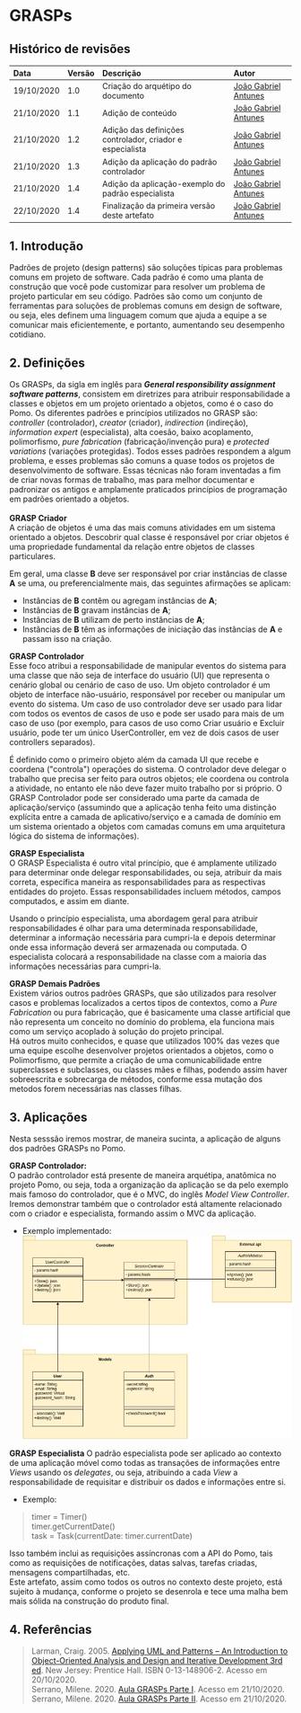 # GRASPs

## Histórico de revisões

| Data       | Versão | Descrição          | Autor                                             |
| :--------- | :----- | :----------------- | :------------------------------------------------ |
| 19/10/2020 | 1.0    | Criação do arquétipo do documento  | [João Gabriel Antunes](https://github.com/flyerjohn) |
| 21/10/2020 | 1.1    | Adição de conteúdo | [João Gabriel Antunes](https://github.com/flyerjohn) |
| 21/10/2020 | 1.2    | Adição das definições controlador, criador e especialista | [João Gabriel Antunes](https://github.com/flyerjohn) |
| 21/10/2020 | 1.3    | Adição da aplicação do padrão controlador | [João Gabriel Antunes](https://github.com/flyerjohn) |
| 21/10/2020 | 1.4    | Adição da aplicação-exemplo do padrão especialista | [João Gabriel Antunes](https://github.com/flyerjohn) |
| 22/10/2020 | 1.4    | Finalização da primeira versão deste artefato | [João Gabriel Antunes](https://github.com/flyerjohn) |


## 1. Introdução
Padrões de projeto (design patterns) são soluções típicas para problemas comuns em projeto de software. Cada padrão é como uma planta de construção que você pode customizar para resolver um problema de projeto particular em seu código. Padrões são como um conjunto de ferramentas para soluções de problemas comuns em design de software, ou seja, eles definem uma linguagem comum que ajuda a equipe a se comunicar mais eficientemente, e portanto, aumentando seu desempenho cotidiano.

## 2. Definições
Os GRASPs, da sigla em inglês para ***General responsibility assignment software patterns***, consistem em diretrizes para atribuir responsabilidade a classes e objetos em um projeto orientado a objetos, como é o caso do Pomo.
Os diferentes padrões e princípios utilizados no GRASP são: *controller* (controlador), *creator* (criador), *indirection* (indireção), *information expert* (especialista), alta coesão, baixo acoplamento, polimorfismo, *pure fabrication* (fabricação/invenção pura) e *protected variations* (variações protegidas). Todos esses padrões respondem a algum problema, e esses problemas são comuns a quase todos os projetos de desenvolvimento de software. Essas técnicas não foram inventadas a fim de criar novas formas de trabalho, mas para melhor documentar e padronizar os antigos e amplamente praticados princípios de programação em padrões orientado a objetos.
<br><br>
**GRASP Criador** <br>
A criação de objetos é uma das mais comuns atividades em um sistema orientado a objetos. Descobrir qual classe é responsável por criar objetos é uma propriedade fundamental da relação entre objetos de classes particulares.

Em geral, uma classe **B** deve ser responsável por criar instâncias de classe **A** se uma, ou preferencialmente mais, das seguintes afirmações se aplicam:<br>
* Instâncias de **B** contêm ou agregam instâncias de **A**;
* Instâncias de **B** gravam instâncias de **A**;
* Instâncias de **B** utilizam de perto instâncias de **A**;
* Instâncias de **B** têm as informações de iniciação das instâncias de **A** e passam isso na criação.<br>

**GRASP Controlador**<br>
Esse foco atribui a responsabilidade de manipular eventos do sistema para uma classe que não seja de interface do usuário (UI) que representa o cenário global ou cenário de caso de uso. Um objeto controlador é um objeto de interface não-usuário, responsável por receber ou manipular um evento do sistema.
Um caso de uso controlador deve ser usado para lidar com todos os eventos de casos de uso e pode ser usado para mais de um caso de uso (por exemplo, para casos de uso como Criar usuário e Excluir usuário, pode ter um único UserController, em vez de dois casos de user controllers separados).

É definido como o primeiro objeto além da camada UI que recebe e coordena ("controla") operações do sistema. O controlador deve delegar o trabalho que precisa ser feito para outros objetos; ele coordena ou controla a atividade, no entanto ele não deve fazer muito trabalho por si próprio. O GRASP Controlador pode ser considerado uma parte da camada de aplicação/serviço (assumindo que a aplicação tenha feito uma distinção explícita entre a camada de aplicativo/serviço e a camada de domínio em um sistema orientado a objetos com camadas comuns em uma arquitetura lógica do sistema de informações).
<br>

**GRASP Especialista**<br>
O GRASP Especialista é outro vital princípio, que é amplamente utilizado para determinar onde delegar responsabilidades, ou seja, atribuir da mais correta, específica maneira as responsabilidades para as respectivas entidades do projeto. Essas responsabilidades incluem métodos, campos computados, e assim em diante.<br>

Usando o princípio especialista, uma abordagem geral para atribuir responsabilidades é olhar para uma determinada responsabilidade, determinar a informação necessária para cumpri-la e depois determinar onde essa informação deverá ser armazenada ou computada. O especialista colocará a responsabilidade na classe com a maioria das informações necessárias para cumpri-la.
<br>

**GRASP Demais Padrões**<br>
Existem vários outros padrões GRASPs, que são utilizados para resolver casos e problemas localizados a certos tipos de contextos, como a *Pure Fabrication* ou pura fabricação, que é basicamente uma classe artificial que não representa um conceito no domínio do problema, ela funciona mais como um serviço acoplado à solução do projeto principal.<br>
Há outros muito conhecidos, e quase que utilizados 100% das vezes que uma equipe escolhe desenvolver projetos orientados a objetos, como o Polimorfismo, que permite a criação de uma comunicabilidade entre superclasses e subclasses, ou classes mães e filhas, podendo assim haver sobreescrita e sobrecarga de métodos, conforme essa mutação dos metodos forem necessárias nas classes filhas.
<br>

## 3. Aplicações
Nesta sesssão iremos mostrar, de maneira sucinta, a aplicação de alguns dos padrões GRASPs no Pomo.<br>

**GRASP Controlador:**<br>
O padrão controlador está presente de maneira arquétipa, anatômica no projeto Pomo, ou seja, toda a organização da aplicação se da pelo exemplo mais famoso do controlador, que é o MVC, do inglês *Model View Controller*. Iremos demonstrar também que o controlador está altamente relacionado com o criador e especialista, formando assim o MVC da aplicação.
* Exemplo implementado:<br>
![exemploMC](../../img/diagrama_de_classes/classe_auth.jpg)

**GRASP Especialista**
O padrão especialista pode ser aplicado ao contexto de uma aplicação móvel como todas as transações de informações entre *Views* usando os *delegates*, ou seja, atribuindo a cada *View* a responsabilidade de requisitar e distribuir os dados e informações entre si.
* Exemplo:
> timer = Timer()<br>
timer.getCurrentDate()<br>
task = Task(currentDate: timer.currentDate)

Isso também inclui as requisições assíncronas com a API do Pomo, tais como as requisições de notificações, datas salvas, tarefas criadas, mensagens compartilhadas, etc.
<br>
Este artefato, assim como todos os outros no contexto deste projeto, está sujeito à mudança, conforme o projeto se desenrola e tece uma malha bem mais sólida na construção do produto final.

## 4. Referências
> Larman, Craig. 2005. [Applying UML and Patterns – An Introduction to Object-Oriented Analysis and Design and Iterative Development 3rd ed](https://www.informit.com/promotions/phptr-author-supplements-141295?utm_source=authors.phptr.com). New Jersey: Prentice Hall. ISBN 0-13-148906-2. Acesso em 20/10/2020.<br>
Serrano, Milene. 2020. [Aula GRASPs Parte I](https://aprender3.unb.br/pluginfile.php/26807/mod_label/intro/Arquitetura%20e%20Desenho%20de%20Software%20-%20Aula%20GRASP%20BASE%20Parte%20I%20-%20Profa.%20Milene.pdf). Acesso em 21/10/2020.
Serrano, Milene. 2020. [Aula GRASPs Parte II](https://aprender3.unb.br/pluginfile.php/26807/mod_label/intro/Arquitetura%20e%20Desenho%20de%20Software%20-%20Aula%20GRASP_B%20-%20Profa.%20Milene%20-%20Complementar.pdf). Acesso em 21/10/2020.